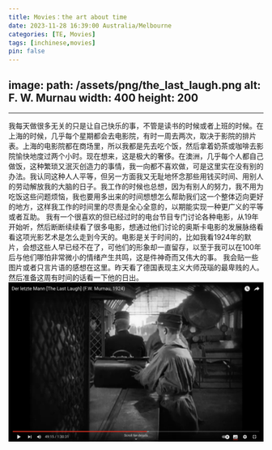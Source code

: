 ```yaml
---
title: Movies：the art about time
date: 2023-11-28 16:39:00 Australia/Melbourne
categories: [TE, Movies]
tags: [inchinese,movies]
pin: false
---
```

image:
  path: /assets/png/the_last_laugh.png
  alt:  F. W. Murnau
  width: 400
  height: 200
---
---

我每天做很多无关的只是让自己快乐的事，不管是读书的时候或者上班的时候。在上海的时候，几乎每个星期都会去电影院，有时一周去两次，取决于影院的排片表。上海的电影院都在商场里，所以我都是先去吃个饭，然后拿着奶茶或咖啡去影院愉快地度过两个小时。现在想来，这是极大的奢侈。在澳洲，几乎每个人都自己做饭，这种繁琐又泯灭创造力的事情，我一向都不喜欢做，可是这里实在没有别的办法。我认同这种人人平等，但另一方面我又无耻地怀念那些用钱买时间、用别人的劳动解放我的大脑的日子。我工作的时候也总想，因为有别人的努力，我不用为吃饭这些问题烦恼，我也要用多出来的时间想想怎么帮助我们这一个整体迈向更好的地方，这样我工作的时间里的尽责是全心全意的，以期能实现一种更广义的平等或者互助。
我有一个很喜欢的但已经过时的电台节目专门讨论各种电影，从19年开始听，然后断断续续看了很多电影，想通过他们讨论的奥斯卡电影的发展脉络看看这项光影艺术是怎么走到今天的。电影是关于时间的，比如我看1924年的默片，会想这些人早已经不在了，可他们的形象却一直留存，以至于我可以在100年后与他们哪怕非常微小的情绪产生共鸣，这是件神奇而又伟大的事。
我会贴一些图片或者只言片语的感想在这里。昨天看了德国表现主义大师茂瑙的最卑贱的人。然后准备这周有时间的话看一下他的日出。
![F. W. Murnau](/assets/png/the_last_laugh.png)
